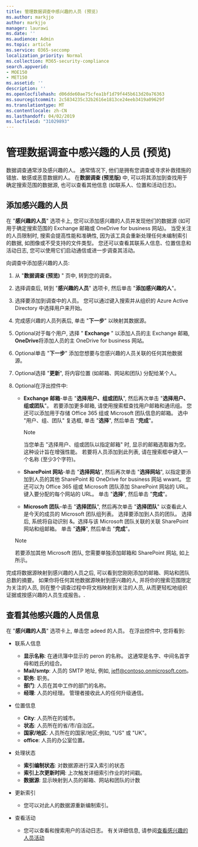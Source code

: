 ```yaml
---
title: 管理数据调查中感兴趣的人员 (预览)
ms.author: markjjo
author: markjjo
manager: laurawi
ms.date: ''
ms.audience: Admin
ms.topic: article
ms.service: O365-seccomp
localization_priority: Normal
ms.collection: M365-security-compliance
search.appverid:
- MOE150
- MET150
ms.assetid: ''
description: ''
ms.openlocfilehash: d06dde60ae75cfea1bf1d79f445b613d20a76363
ms.sourcegitcommit: 2c5834235c32b2616e1813ce24eeb3419a09629f
ms.translationtype: MT
ms.contentlocale: zh-CN
ms.lasthandoff: 04/02/2019
ms.locfileid: "31029893"
---
```

# <a name="manage-people-of-interest-in-data-investigations-preview"></a>管理数据调查中感兴趣的人员 (预览)

数据调查通常涉及感兴趣的人。 通常情况下, 他们是拥有您调查或寻求补救措施的错放、敏感或恶意数据的人。 在**数据调查 (预览版)** 中, 可以将其添加到查找用于确定搜索范围的数据源, 也可以查看其他信息 (如联系人、位置和活动日志)。 


## <a name="add-people-of-interest"></a>添加感兴趣的人员

在 "**感兴趣的人员**" 选项卡上, 您可以添加感兴趣的人员并发现他们的数据源 (如可用于确定搜索范围的 Exchange 邮箱或 OneDrive for business 网站)。 当受关注的人员限制时, 搜索会提高性能和准确性, 因为该工具会重新处理任何未编制索引的数据, 如图像或不受支持的文件类型。 您还可以查看其联系人信息、位置信息和活动日志, 您可以使用它们启动通信或进一步调查其活动。 

向调查中添加感兴趣的人员:

1. 从 "**数据调查 (预览)** " 页中, 转到您的调查。
 
2. 选择调查后, 转到 "**感兴趣的人员**" 选项卡, 然后单击 "**添加感兴趣的人**"。 
 
3. 选择要添加到调查中的人员。 您可以通过键入搜索并从组织的 Azure Active Directory 中选择用户来开始。
 
4. 完成感兴趣的人员列表后, 单击 "**下一步**" 以映射其数据源。 

5. Optional对于每个用户, 选择 " **Exchange** " 以添加人员的主 Exchange 邮箱, **OneDrive**将添加人员的主 OneDrive for business 网站。

6. Optional单击 "**下一步**" 添加您想要与您感兴趣的人员关联的任何其他数据源。

7. Optional选择 "**更新**", 将内容位置 (如邮箱、网站和团队) 分配给某个人。 

8. Optional在浮出控件中:
   
    -  **Exchange 邮箱**-单击 "**选择用户、组或团队**", 然后再次单击 "**选择用户、组或团队**"。 若要添加更多邮箱, 请使用搜索框查找用户邮箱和通讯组。 您还可以添加用于存储 Office 365 组或 Microsoft 团队信息的邮箱。 选中 "用户、组、团队" 复选框, 单击 "**选择**", 然后单击 "**完成**"。

        > [!NOTE]
        > 当您单击 "选择用户、组或团队以指定邮箱" 时, 显示的邮箱选取器为空。 这种设计旨在增强性能。 若要将人员添加到此列表, 请在搜索框中键入一个名称 (至少3个字符)。
     
     - **SharePoint 网站**-单击 "**选择网站**", 然后再次单击 "**选择网站**", 以指定要添加到人员的其他 SharePoint 和 OneDrive for business 网站 wwant。 您还可以为 Office 365 组或 Microsoft 团队添加 SharePoint 网站的 URL。 键入要分配的每个网站的 URL。 单击 "**选择**", 然后单击 "**完成**"。
     - **Microsoft 团队**–单击 "**选择团队**", 然后再次单击 "**选择团队**" 以查看此人是今天的成员的 Microsoft 团队组列表。 选择要添加到人员的团队。 选择后, 系统将自动识别 &。选择与该 Microsoft 团队关联的关联 SharePoint 网站和组邮箱。 单击 "**选择**", 然后单击 "**完成**"。
        
      > [!NOTE]
      > 若要添加其他 Microsoft 团队, 您需要单独添加邮箱和 SharePoint 网站, 如上所示。

完成将数据源映射到感兴趣的人员之后, 可以看到您刚刚添加的邮箱、网站和团队总数的摘要。 如果你将任何其他数据源映射到感兴趣的人, 并将你的搜索范围限定为关注的人员, 则在整个调查过程中将文档映射到关注的人员, 从而更轻松地组织证据或按感兴趣的人员生成报告。. 

## <a name="view-additional-people-of-interest-information"></a>查看其他感兴趣的人员信息

在 "**感兴趣的人员**" 选项卡上, 单击您 adeed 的人员。 在浮出控件中, 您将看到:

- 联系人信息

  - **显示名称**: 在通讯簿中显示的 peron 的名称。 这通常是名字、中间名首字母和姓氏的组合。
  - **Mail/smtp**: 人员的 SMTP 地址, 例如, jeff@contoso.onmicrosoft.com。  
  - **职务**: 职务。
  - **部门**: 人员在其中工作的部门的名称。
  - **经理**: 人员的经理。 管理者接收此人的任何升级通信。
  
- 位置信息

  - **City**: 人员所在的城市。
  - **状态**: 人员所在的省/市/自治区。
  - **国家/地区**: 人员所在的国家/地区;例如, "US" 或 "UK"。
  - **office**: 人员的办公室位置。

- 处理状态

  - **索引编制状态**: 对数据源进行深入索引的状态
  - **索引上次更新时间**: 上次触发详细索引作业的时间戳。
  - **数据源**: 显示映射到人员的邮箱、网站和团队的计数

- 更新索引
    - 您可以对此人的数据源重新编制索引。 

- 查看活动 

    - 您可以查看和搜索用户的活动日志。 有关详细信息, 请参阅[查看感兴趣的人员活动](view-people-of-interest-activity.md) 
